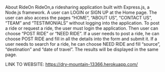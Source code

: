 About RideOn
RideOn,a ridesharing application built with Express.js, a Node.js framework.
A user can LOGIN or SIGN UP at the Home page.
The user can also access the pages “HOME”, “ABOUT US”, “CONTACT US”, “TEAM” and “TESTIMONIALS” without logging into the application. 
To post a ride or request a ride, the user must login the application. Then user can choose “POST RIDE” or “NEED RIDE”.
If  a user needs to post a ride, he can choose POST RIDE and fill in all the details into the form and submit it.
If a user needs to search for a ride, he can choose NEED RIDE and fill “source”, “destination” and “date of travel”. The results will be displayed in the same page.

LINK TO WEBSITE:  https://dry-mountain-13366.herokuapp.com/
